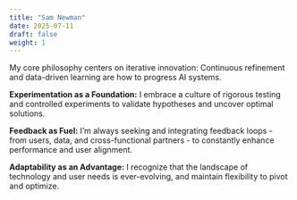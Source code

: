 ```yaml
---
title: "Sam Newman"
date: 2025-07-11
draft: false
weight: 1
---
```

My core philosophy centers on iterative innovation: Continuous refinement and data-driven learning are how to progress AI systems.

**Experimentation as a Foundation:** I embrace a culture of rigorous testing and controlled experiments to validate hypotheses and uncover optimal solutions.

**Feedback as Fuel:** I’m always seeking and integrating feedback loops - from users, data, and cross-functional partners - to constantly enhance performance and user alignment.

**Adaptability as an Advantage:** I recognize that the landscape of technology and user needs is ever-evolving, and maintain flexibility to pivot and optimize.
